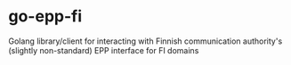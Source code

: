 # go-epp-fi
Golang library/client for interacting with Finnish communication authority's (slightly non-standard) EPP interface for FI domains
